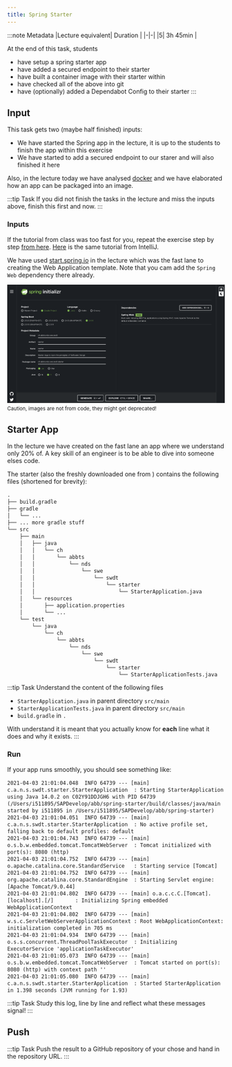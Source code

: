 ```yaml
---
title: Spring Starter
---
```


:::note Metadata
|Lecture equivalent| Duration |
|-|-|
|5| 3h 45min |

At the end of this task, students

* have setup a spring starter app
* have added a secured endpoint to their starter
* have built a container image with their starter within
* have checked all of the above into git
* have (optionally) added a Dependabot Config to their starter
:::

## Input

This task gets two (maybe half finished) inputs:

* We have started the Spring app in the lecture, it is up to the students to finish the app within this exercise
* We have started to add a secured endpoint to our starer and will also finished it here

Also, in the lecture today we have analysed [docker](/docs/tools/docker) and we have elaborated how an app can be packaged into an image.

:::tip Task
If you did not finish the tasks in the lecture and miss the inputs above, finish this first and now. 
:::

### Inputs
If the tutorial from class was too fast for you, repeat the exercise step by step [from here](https://spring.io/guides/gs/spring-boot/). [Here](https://www.jetbrains.com/help/idea/your-first-spring-application.html#what-next) is the same tutorial from IntelliJ.

We have used [start.spring.io](https://start.spring.io/) in the lecture which was the fast lane to creating the Web Application template. Note that you cam add the `Spring Web` dependency there already.

![start.spring.io](./assets/start-spring-io.png)
<small>Caution, images are not from code, they might get deprecated!</small>

## Starter App
In the lecture we have created on the fast lane an app where we understand only 20% of. A key skill of an engineer is to be able to dive into someone elses code.

The starter (also the freshly downloaded one from ) contains the following files (shortened for brevity):

```
.
├── build.gradle
├── gradle
│   └── ...
├── ... more gradle stuff
└── src
    ├── main
    │   ├── java
    │   │   └── ch
    │   │       └── abbts
    │   │           └── nds
    │   │               └── swe
    │   │                   └── swdt
    │   │                       └── starter
    │   │                           └── StarterApplication.java
    │   └── resources
    │       ├── application.properties
    │       └── ...
    └── test
        └── java
            └── ch
                └── abbts
                    └── nds
                        └── swe
                            └── swdt
                                └── starter
                                    └── StarterApplicationTests.java
```

:::tip Task
Understand the content of the following files 

* `StarterApplication.java` in parent directory `src/main`
* `StarterApplicationTests.java` in parent directory `src/main`
* `build.gradle` in `.`

With understand it is meant that you actually know for **each** line what it does and why it exists.
:::

### Run
If your app runs smoothly, you should see something like:

```
2021-04-03 21:01:04.048  INFO 64739 --- [main] c.a.n.s.swdt.starter.StarterApplication  : Starting StarterApplication using Java 14.0.2 on C02Y91DDJGH6 with PID 64739 (/Users/i511895/SAPDevelop/abb/spring-starter/build/classes/java/main started by i511895 in /Users/i511895/SAPDevelop/abb/spring-starter)
2021-04-03 21:01:04.051  INFO 64739 --- [main] c.a.n.s.swdt.starter.StarterApplication  : No active profile set, falling back to default profiles: default
2021-04-03 21:01:04.743  INFO 64739 --- [main] o.s.b.w.embedded.tomcat.TomcatWebServer  : Tomcat initialized with port(s): 8080 (http)
2021-04-03 21:01:04.752  INFO 64739 --- [main] o.apache.catalina.core.StandardService   : Starting service [Tomcat]
2021-04-03 21:01:04.752  INFO 64739 --- [main] org.apache.catalina.core.StandardEngine  : Starting Servlet engine: [Apache Tomcat/9.0.44]
2021-04-03 21:01:04.802  INFO 64739 --- [main] o.a.c.c.C.[Tomcat].[localhost].[/]       : Initializing Spring embedded WebApplicationContext
2021-04-03 21:01:04.802  INFO 64739 --- [main] w.s.c.ServletWebServerApplicationContext : Root WebApplicationContext: initialization completed in 705 ms
2021-04-03 21:01:04.934  INFO 64739 --- [main] o.s.s.concurrent.ThreadPoolTaskExecutor  : Initializing ExecutorService 'applicationTaskExecutor'
2021-04-03 21:01:05.073  INFO 64739 --- [main] o.s.b.w.embedded.tomcat.TomcatWebServer  : Tomcat started on port(s): 8080 (http) with context path ''
2021-04-03 21:01:05.080  INFO 64739 --- [main] c.a.n.s.swdt.starter.StarterApplication  : Started StarterApplication in 1.398 seconds (JVM running for 1.93)
```

:::tip Task
Study this log, line by line and reflect what these messages signal!
:::

## Push
:::tip Task
Push the result to a GitHub repository of your chose and hand in the repository URL.
:::